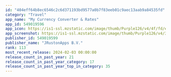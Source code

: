 ```yaml
---
id: "404eff64b8ec6546c2c6d371193bd9577a0b7f83eeb01c9aec13aab9a84535fd"
category: "Travel"
app_name: "My Currency Converter & Rates"
app_id: 549019596
app_icon: https://is1-ssl.mzstatic.com/image/thumb/Purple126/v4/4f/fd/e9/4ffde906-0c5c-578e-957a-7273e11165d7/AppIcon-0-0-1x_U007epad-0-0-85-220.png/1024x1024bb.png
app_screenshot: https://is1-ssl.mzstatic.com/image/thumb/Purple126/v4/39/d6/0f/39d60fec-0270-7336-b2bd-6f86031fae36/4cd869d8-90d4-4298-9436-0898bb4ba12c_Simulator_Screen_Shot_-_iPhone_11_Pro_Max_-_2022-10-28_at_19.40.48.png/1242x2688bb.png
publisher_id: 549019599
publisher_name: "JRustonApps B.V."
rank: 113
most_recent_release: 2024-02-03 00:00:00
release_count_in_past_year: 21
release_count_in_past_year_category: 17
release_count_in_past_year_top_in_category: 35
---
```

